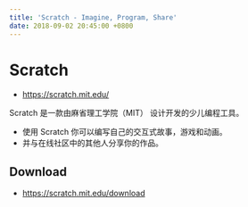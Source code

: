 ```yaml
---
title: 'Scratch - Imagine, Program, Share'
date: 2018-09-02 20:45:00 +0800
---
```


# Scratch

- <https://scratch.mit.edu/>

Scratch 是一款由麻省理工学院（MIT） 设计开发的少儿编程工具。

- 使用 Scratch 你可以编写自己的交互式故事，游戏和动画。
- 并与在线社区中的其他人分享你的作品。

## Download

- <https://scratch.mit.edu/download>
